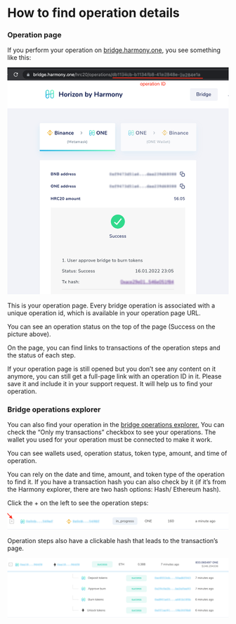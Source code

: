 # How to find operation details

### Operation page

If you perform your operation on [bridge.harmony.one](https://bridge.harmony.one/), you see something like this:

![operation_page.png](../../../.gitbook/assets/operation_page.png)

This is your operation page. Every bridge operation is associated with a unique operation id, which is available in your operation page URL.

You can see an operation status on the top of the page (Success on the picture above).

On the page, you can find links to transactions of the operation steps and the status of each step. 

If your operation page is still opened but you don’t see any content on it anymore, you can still get a full-page link with an operation ID in it. Please save it and include it in your support request. It will help us to find your operation.

### Bridge operations explorer

You can also find your operation in the [bridge operations explorer.](https://bridge.harmony.one/explorer) You can check the “Only my transactions” checkbox to see your operations. The wallet you used for your operation must be connected to make it work.

You can see wallets used, operation status, token type, amount, and time of operation. 

You can rely on the date and time, amount, and token type of the operation to find it. If you have a transaction hash you can also check by it (if it’s from the Harmony explorer, there are two hash options: Hash/ Ethereum hash).

Click the + on the left to see the operation steps:

![Screenshot 2022-01-20 at 18.45.56.png](../../../.gitbook/assets/Screenshot_2022-01-20_at_18.45.56.png)

Operation steps also have a clickable hash that leads to the transaction’s page.

![success.png](../../../.gitbook/assets/success_bridge.png)